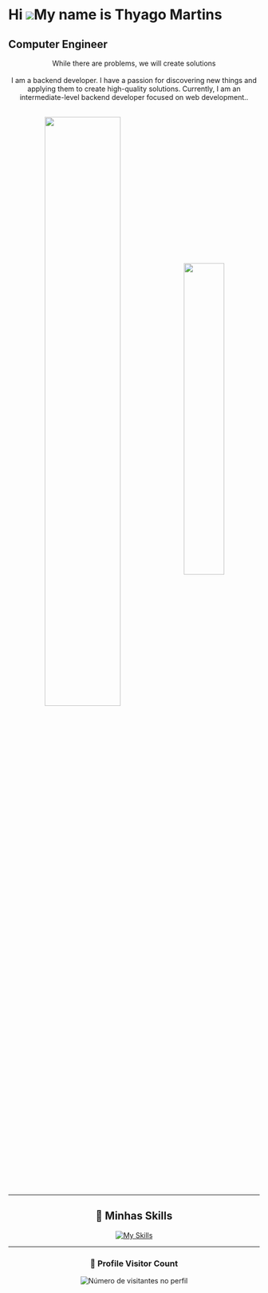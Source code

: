  Hi ![](https://user-images.githubusercontent.com/18350557/176309783-0785949b-9127-417c-8b55-ab5a4333674e.gif)My name is Thyago Martins
=====================================================================================================================================

Computer Engineer
-----------------

<p align="center">While there are problems, we will create solutions <br><br>I am a backend developer. I have a passion for discovering new things and applying them to create high-quality solutions. Currently, I am an intermediate-level backend developer focused on web development..
</p>&nbsp;


<div  align="center" style="margin-bottom:100px">
<img width=55% align="center"  src="https://github-readme-streak-stats.herokuapp.com?user=ThyagoMartins0&theme=radical&mode=weekly" />
<img width=40% align="center" src="https://github-readme-stats.vercel.app/api/top-langs/?username=ThyagoMartins0&hide=html,css,scss,blade,c%2B%2B&show_icons=true&theme=radical&layout=compact" />

---

## 🚀 Minhas Skills
[![My Skills](https://skillicons.dev/icons?i=java,spring,php,laravel,nodejs,aws,docker,git,mint,vue,&perline=20)](https://skillicons.dev)


---
<div align="center">
  <h3><b>📍 Profile Visitor Count</b></h3>
</div>

<p align="center">
  <img
    src="https://profile-counter.glitch.me/ThyagoMartins0/count.svg"
    alt="Número de visitantes no perfil"
  />
</p>
